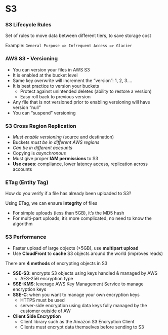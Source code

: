 # S3

### S3 Lifecycle Rules
Set of rules to move data between different tiers, to save storage cost

Example: `General Purpose => Infrequent Access => Glacier`

### AWS S3 - Versioning
- You can version your files in AWS S3
- It is enabled at the bucket level
- Same key overwrite will increment the “version”: 1, 2, 3....
- It is best practice to version your buckets
    - Protect against unintended deletes (ability to restore a version)
    - Easy roll back to previous version
- Any file that is not versioned prior to enabling versioning will have version “null”
- You can “suspend” versioning

### S3 Cross Region Replication
- _Must enable versioning_ (source and destination)
- Buckets _must be in different AWS regions_
- _Can be in different accounts_
- Copying is _asynchronous_
- Must give proper **IAM permissions** to S3
- **Use cases**: compliance, lower latency access, replication across accounts

### ETag (Entity Tag)

How do you verify if a file has already been uploaded to S3?

Using ETag, we can ensure **integrity** of files

- For simple uploads (less than 5GB), it’s the MD5 hash
- For multi-part uploads, it’s more complicated, no need to know the algorithm

### S3 Performance

- Faster upload of large objects (>5GB), use **multipart upload**
- Use **CloudFront** to **cache** S3 objects around the world (improves reads)

There are **4 methods** of encrypting objects in S3
- **SSE-S3**: encrypts S3 objects using keys handled & managed by AWS
    - AES-256 encryption type
- **SSE-KMS**: leverage AWS Key Management Service to manage encryption keys
- **SSE-C**: when you want to manage your own encryption keys
    - HTTPS must be used
    - server-side encryption using data keys fully managed by the customer outside of AW
- **Client Side Encryption**
    - Client library such as the Amazon S3 Encryption Client
    - Clients must encrypt data themselves before sending to S3